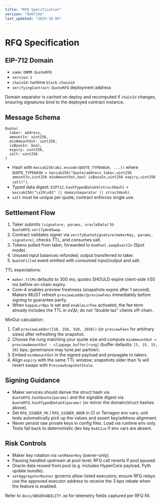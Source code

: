 ```yaml
---
title: "RFQ Specification"
version: "8e6f14e"
last_updated: "2025-10-04"
---
```


# RFQ Specification

## EIP-712 Domain
- `name`: `DNMM QuoteRFQ`
- `version`: `1`
- `chainId`: runtime `block.chainid`
- `verifyingContract`: `QuoteRFQ` deployment address

Domain separator is cached on deploy and recomputed if `chainId` changes, ensuring signatures bind to the deployed contract instance.

## Message Schema
```text
Quote(
  taker: address,
  amountIn: uint256,
  minAmountOut: uint256,
  isBaseIn: bool,
  expiry: uint256,
  salt: uint256
)
```
- Hash with `keccak256(abi.encode(QUOTE_TYPEHASH, ...))` where `QUOTE_TYPEHASH = keccak256("Quote(address taker,uint256 amountIn,uint256 minAmountOut,bool isBaseIn,uint256 expiry,uint256 salt)")`.
- Typed data digest: `EIP712.hashTypedDataV4(structHash)` = `keccak256("\x19\x01" || domainSeparator || structHash)`.
- `salt` must be unique per quote; contract enforces single use.

## Settlement Flow
1. Taker submits `(signature, params, oracleData)` to `QuoteRFQ.verifyAndSwap`.
2. Contract validates signer via `verifyQuoteSignature(makerKey, params, signature)`, checks TTL, and consumes salt.
3. Tokens pulled from taker, forwarded to `DnmPool.swapExactIn` (Spot mode).
4. Unused input balances refunded; output transferred to taker.
5. `QuoteFilled` event emitted with consumed input/output and salt.

TTL expectations:
- `maker.ttlMs` defaults to 300 ms; quotes SHOULD expire client-side ≥50 ms before on-chain expiry.
- Core-4 enables preview freshness (snapshots expire after 1 second). Makers MUST refresh `previewLadder`/`previewFees` immediately before signing to guarantee parity.
- When `kappaLvrBps` is set and `enableLvrFee` activated, the fee term already includes the TTL in σ√Δt; do not “double tax” clients off-chain.

MinOut calculation:
1. Call `previewLadder([S0, 2S0, 5S0, 10S0])` (or `previewFees` for arbitrary sizes) after refreshing the snapshot.
2. Choose the rung matching your quote size and compute `minAmountOut = previewAmountOut - slippage_buffer[rung]` (buffer defaults: `[5, 15, 15, 30]` bps; governance may tune per partner).
3. Embed `minAmountOut` in the signed payload and propagate to takers.
4. Align `expiry` with the same TTL window; snapshots older than 1s will revert swaps with `PreviewSnapshotStale`.

## Signing Guidance
- Maker services should derive the struct hash via `QuoteRFQ.hashQuote(params)` and the signable digest via `QuoteRFQ.hashTypedDataV4(params)` (or mirror the domain/struct hashes above).
- Set `RFQ_SIGNER_PK` / `RFQ_SIGNER_ADDR` in CI or Terragon env vars; unit tests automatically pick up the values and assert key/address alignment.
- Never persist raw private keys in config files. Load via runtime env only. Tests fall back to deterministic dev key `0xA11ce` if env vars are absent.

## Risk Controls
- Maker key rotation via `setMakerKey` (owner-only).
- Pausing handled upstream at pool level; RFQ call reverts if pool paused.
- Oracle data reused from pool (e.g. includes HyperCore payload, Pyth update bundle).
- `setAggregatorRouter` governs allow-listed executors; ensure RFQ relays use the approved executor address to receive the 3 bps rebate when the feature is enabled.

Refer to `docs/OBSERVABILITY.md` for telemetry fields captured per RFQ fill.
